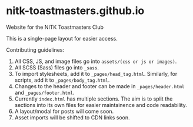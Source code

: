 # nitk-toastmasters.github.io
Website for the NITK Toastmasters Club

This is a single-page layout for easier access.

Contributing guidelines:

1) All CSS, JS, and image files go into `assets/(css or js or images)`.
2) All SCSS (Sass) files go into `_sass`.
3) To import stylesheets, add it to `_pages/head_tag.html`. Similarly, for scripts, add it to `_pages/body_tag.html`.
4) Changes to the header and footer can be made in `_pages/header.html` and `_pages/footer.html`.
5) Currently `index.html` has multiple sections. The aim is to split the sections into its own files for easier maintainence and code readability.
6) A layout/modal for posts will come soon.
7) Asset imports will be shifted to CDN links soon.
